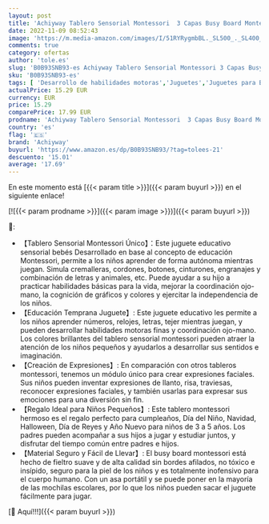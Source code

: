 ```yaml
---
layout: post
title: 'Achiyway Tablero Sensorial Montessori  3 Capas Busy Board Montessori Bebé de 3 4 5 Años  Juguete Educativo con Letras para Aprendir a Vestir y Expresar Emociones  Regalo para Niños de 3 a 5 Años'
date: 2022-11-09 08:52:43
image: 'https://m.media-amazon.com/images/I/51RYRygmbBL._SL500_._SL400_.jpg'
comments: true
category: ofertas
author: 'tole.es'
slug: 'B0B93SNB93-es Achiyway Tablero Sensorial Montessori 3 Capas Busy Board...'
sku: 'B0B93SNB93-es'
tags: [ 'Desarrollo de habilidades motoras','Juguetes','Juguetes para Bebés y primera infancia','Juguetes para apilar y encajar','Juguetes y juegos','achiyway','bebé','🇪🇸', ]
actualPrice: 15.29 EUR
currency: EUR
price: 15.29
comparePrice: 17.99 EUR
prodname: 'Achiyway Tablero Sensorial Montessori  3 Capas Busy Board Montessori Bebé de 3 4 5 Años  Juguete Educativo con Letras para Aprendir a Vestir y Expresar Emociones  Regalo para Niños de 3 a 5 Años'
country: 'es'
flag: '🇪🇸'
brand: 'Achiyway'
buyurl: 'https://www.amazon.es/dp/B0B93SNB93/?tag=tolees-21'
descuento: '15.01'
average: '17.69'
---
```


En este momento está [{{< param title >}}]({{< param buyurl >}}) en el siguiente enlace!

[![{{< param prodname >}}]({{< param image >}})]({{< param buyurl >}})

🔎:

- 【Tablero Sensorial Montessori Único】：Este juguete educativo sensorial bebés Desarrollado en base al concepto de educación Montessori, permite a los niños aprender de forma autónoma mientras juegan. Simula cremalleras, cordones, botones, cinturones, engranajes y combinación de letras y animales, etc. Puede ayudar a su hijo a practicar habilidades básicas para la vida, mejorar la coordinación ojo-mano, la cognición de gráficos y colores y ejercitar la independencia de los niños.
- 【Educación Temprana Juguete】: Este juguete educativo les permite a los niños aprender números, relojes, letras, tejer mientras juegan, y pueden desarrollar habilidades motoras finas y coordinación ojo-mano. Los colores brillantes del tablero sensorial montessori pueden atraer la atención de los niños pequeños y ayudarlos a desarrollar sus sentidos e imaginación.
- 【Creación de Expresiones】: En comparación con otros tableros montessori, tenemos un módulo único para crear expresiones faciales. Sus niños pueden inventar expresiones de llanto, risa, traviesas, reconocer expresiones faciales, y también usarlas para expresar sus emociones para una diversión sin fin.
- 【Regalo Ideal para Niños Pequeños】: Este tablero montessori hermoso es el regalo perfecto para cumpleaños, Día del Niño, Navidad, Halloween, Día de Reyes y Año Nuevo para niños de 3 a 5 años. Los padres pueden acompañar a sus hijos a jugar y estudiar juntos, y disfrutar del tiempo común entre padres e hijos.
- 【Material Seguro y Fácil de Llevar】: El busy board montessori está hecho de fieltro suave y de alta calidad sin bordes afilados, no tóxico e insípido, seguro para la piel de los niños y es totalmente inofensivo para el cuerpo humano. Con un asa portátil y se puede poner en la mayoría de las mochilas escolares, por lo que los niños pueden sacar el juguete fácilmente para jugar.

[🛒 Aquí!!!]({{< param buyurl >}})
